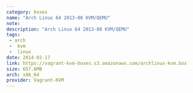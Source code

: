 ```yaml
---
category: boxes
name: "Arch Linux 64 2013-08 KVM/QEMU"
note: 
description: "Arch Linux 64 2013-08 KVM/QEMU"
tags:
 - arch
 -  kvm
 -  linux
date: 2014-02-17
link: https://vagrant-kvm-boxes.s3.amazonaws.com/archlinux-kvm.box
size: 657.6MB
arch: x86_64
provider: Vagrant-KVM
---
```

